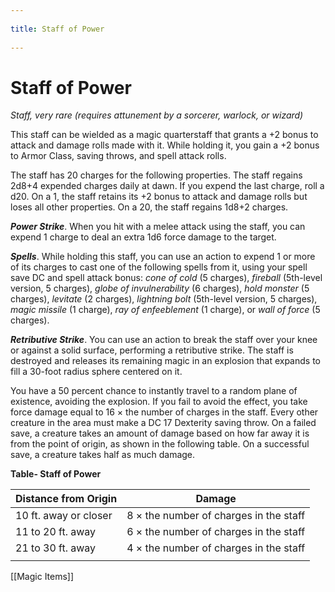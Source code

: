 --- 
title: Staff of Power 
---
# Staff of Power

*Staff, very rare (requires attunement by a sorcerer, warlock, or wizard)*

This staff can be wielded as a magic quarterstaff that grants a +2 bonus to attack and damage rolls made with it. While holding it, you gain a +2 bonus to Armor Class, saving throws, and spell attack rolls.

The staff has 20 charges for the following properties. The staff regains 2d8+4 expended charges daily at dawn. If you expend the last charge, roll a d20. On a 1, the staff retains its +2 bonus to attack and damage rolls but loses all other properties. On a 20, the staff regains 1d8+2 charges.

***Power Strike***. When you hit with a melee attack using the staff, you can expend 1 charge to deal an extra 1d6 force damage to the target.

***Spells***. While holding this staff, you can use an action to expend 1 or more of its charges to cast one of the following spells from it, using your spell save DC and spell attack bonus: *cone of cold* (5 charges), *fireball* (5th-level version, 5 charges), *globe of invulnerability* (6 charges), *hold monster* (5 charges), *levitate* (2 charges), *lightning bolt* (5th-level version, 5 charges), *magic missile* (1 charge), *ray of enfeeblement* (1 charge), or *wall of force* (5 charges).

***Retributive Strike***. You can use an action to break the staff over your knee or against a solid surface, performing a retributive strike. The staff is destroyed and releases its remaining magic in an explosion that expands to fill a 30-foot radius sphere centered on it.

You have a 50 percent chance to instantly travel to a random plane of existence, avoiding the explosion. If you fail to avoid the effect, you take force damage equal to 16 × the number of charges in the staff. Every other creature in the area must make a DC 17 Dexterity saving throw. On a failed save, a creature takes an amount of damage based on how far away it is from the point of origin, as shown in the following table. On a successful save, a creature takes half as much damage.

**Table- Staff of Power**

| Distance from Origin  | Damage                                 |
|-----------------------|----------------------------------------|
| 10 ft. away or closer | 8 × the number of charges in the staff |
| 11 to 20 ft. away     | 6 × the number of charges in the staff |
| 21 to 30 ft. away     | 4 × the number of charges in the staff |
|                       |                                        |


[[Magic Items]]
